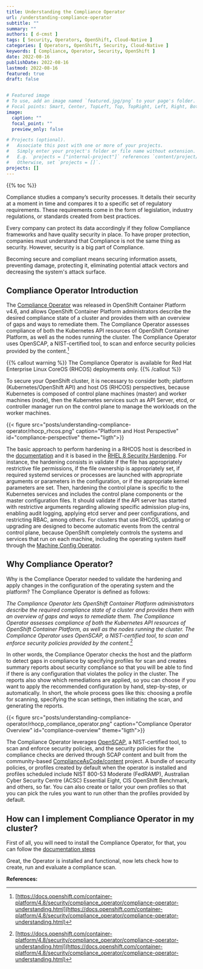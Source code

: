 ```yaml
---
title: Understanding the Compliance Operator
url: /understanding-compliance-operator
subtitle: ""
summary: ""
authors: [ d-cmst ]
tags: [ Security, Operators, OpenShift, Cloud-Native ]
categories: [ Operators, OpenShift, Security, Cloud-Native ]
keywords: [ Compliance, Operator, Security, OpenShift ]
date: 2022-08-16
publishDate: 2022-08-16
lastmod: 2022-08-16
featured: true
draft: false 


# Featured image
# To use, add an image named `featured.jpg/png` to your page's folder.
# Focal points: Smart, Center, TopLeft, Top, TopRight, Left, Right, BottomLeft, Bottom, BottomRight.
image:
  caption: ""
  focal_point: ""
  preview_only: false

# Projects (optional).
#   Associate this post with one or more of your projects.
#   Simply enter your project's folder or file name without extension.
#   E.g. `projects = ["internal-project"]` references `content/project/deep-learning/index.md`.
#   Otherwise, set `projects = []`.
projects: []
---
```


{{% toc %}}

Compliance studies a company’s security processes. It details their security at a moment in time and compares it to a specific set of regulatory requirements. These requirements come in the form of legislation, industry regulations, or standards created from best practices.

Every company can protect its data accordingly if they follow Compliance frameworks and have quality security in place. To have proper protection, companies must understand that Compliance is not the same thing as security. However, security is a big part of Compliance.

Becoming secure and compliant means securing information assets, preventing damage, protecting it, eliminating potential attack vectors and decreasing the system's attack surface.

## Compliance Operator Introduction

The [Compliance Operator](https://github.com/openshift/compliance-operator) was released in OpenShift Container Platform v4.6, and allows OpenShift Container Platform administrators describe the desired compliance state of a cluster and provides them with an overview of gaps and ways to remediate them. The Compliance Operator assesses compliance of both the Kubernetes API resources of OpenShift Container Platform, as well as the nodes running the cluster. The Compliance Operator uses OpenSCAP, a NIST-certified tool, to scan and enforce security policies provided by the content.[^1]

{{% callout warning %}}
The Compliance Operator is available for Red Hat Enterprise Linux CoreOS (RHCOS) deployments only.
{{% /callout %}}

To secure your OpenShift cluster, it is necessary to consider both; platform (Kubernetes/OpenShift API) and host OS (RHCOS) perspectives, because Kubernetes is composed of control plane machines (master) and worker machines (node), then the Kubernetes services such as API Server, etcd, or controller manager run on the control plane to manage the workloads on the worker machines.

{{< figure src="posts/understanding-compliance-operator/rhocp_rhcos.png" caption="Platform and Host Perspective" id="compliance-perspective" theme="ligth">}}

The basic approach to perform hardening in a RHCOS host is described in the [documentation](https://docs.openshift.com/container-platform/4.7/security/container_security/security-hardening.html) and it is based in the [RHEL 8 Security Hardening](https://access.redhat.com/documentation/en-us/red_hat_enterprise_linux/8/html-single/security_hardening/index#scanning-container-and-container-images-for-vulnerabilities_scanning-the-system-for-security-compliance-and-vulnerabilities). 
For instance, the hardening consists in validate if the file has appropriately restrictive file permissions, if the file ownership is appropriately set, if required systemd services or processes are launched with appropriate arguments or parameters in the configuration, or if the appropriate kernel parameters are set. Then, hardening the control plane is specific to the Kubernetes services and includes the control plane components or the master configuration files. It should validate if the API server has started with restrictive arguments regarding allowing specific admission plug-ins, enabling audit logging, applying etcd server and peer configurations, and restricting RBAC, among others. 
For clusters that use RHCOS, updating or upgrading are designed to become automatic events from the central control plane, because OpenShift completely controls the systems and services that run on each machine, including the operating system itself through the [Machine Config Operator](https://github.com/openshift/machine-config-operator). 

## Why Compliance Operator?

Why is the Compliance Operator needed to validate the hardening and apply changes in the configuration of the operating system and the platform?
The Compliance Operator is defined as follows:

*The Compliance Operator lets OpenShift Container Platform administrators describe the required compliance state of a cluster and provides them with an overview of gaps and ways to remediate them. The Compliance Operator assesses compliance of both the Kubernetes API resources of OpenShift Container Platform, as well as the nodes running the cluster. The Compliance Operator uses OpenSCAP, a NIST-certified tool, to scan and enforce security policies provided by the content.*[^1]

In other words, the Compliance Operator checks the host and the platform to detect gaps in compliance by specifying profiles for scan and creates summary reports about security compliance so that you will be able to find if there is any configuration that violates the policy in the cluster. The reports also show which remediations are applied, so you can choose if you want to apply the recommended configuration by hand, step-by-step, or automatically. In short, the whole process goes like this: choosing a profile for scanning, specifying the scan settings, then initiating the scan, and generating the reports.

{{< figure src="posts/understanding-compliance-operator/rhocp_compliance_operator.png" caption="Compliance Operator Overview" id="compliance-overview" theme="ligth">}}

The Compliance Operator leverages [OpenSCAP](https://www.open-scap.org/), a NIST-certified tool, to scan and enforce security policies, and the security policies for the compliance checks are derived through SCAP content and built from the community-based [ComplianceAsCode/content](https://github.com/ComplianceAsCode/content) project. A bundle of security policies, or profiles created by default when the operator is installed and profiles scheduled include NIST 800-53 Moderate (FedRAMP), Australian Cyber Security Centre (ACSC) Essential Eight, CIS OpenShift Benchmark, and others, so far. You can also create or tailor your own profiles so that you can pick the rules you want to run other than the profiles provided by default.

## How can I implement Compliance Operator in my cluster?

First of all, you will need to install the Compliance Operator, for that, you can follow the [documentation steps](https://docs.openshift.com/container-platform/4.8/security/compliance_operator/compliance-operator-installation.html)

Great, the Operator is installed and functional, now lets check how to create, run and evaluate a compliance scan.



**References:**
[^1]: [https://docs.openshift.com/container-platform/4.8/security/compliance_operator/compliance-operator-understanding.html](https://docs.openshift.com/container-platform/4.8/security/compliance_operator/compliance-operator-understanding.html)
